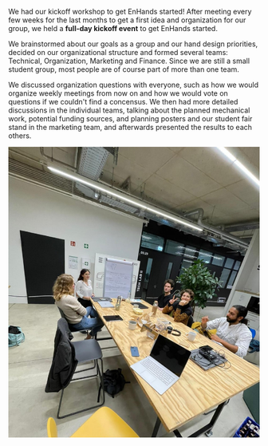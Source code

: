 We had our kickoff workshop to get EnHands started!
After meeting every few weeks for the last months to get a first idea and organization
for our group, we held a **full-day kickoff event** to get EnHands started.

We brainstormed about our goals as a group and our hand design priorities, decided on our organizational structure and formed several teams: Technical, Organization, Marketing and Finance. Since we are still a small student group, most people are of course part of more than one team.

We discussed organization questions with everyone, such as how we would organize weekly meetings from now on and how we would vote on questions if we couldn't find a concensus. We then had more detailed discussions in the individual teams, talking about the planned mechanical work, potential funding sources, and planning posters and our student fair stand in the marketing team, and afterwards presented the results to each others.

![](../blog/2022-10-01-kickoff-2.jpg)
